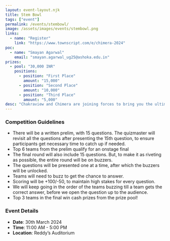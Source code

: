 ```yaml
---
layout: event-layout.njk
title: Stem Bowl
tags: ["event"]
permalink: /events/stembowl/
image: /assets/images/events/stembowl.png
links:
  - name: "Register"
    link: "https://www.townscript.com/e/chimera-2024"
poc:
  - name: "Smayan Agarwal"
    email: "smayan.agarwal_ug25@ashoka.edu.in"
prizes: 
  - pool: "30,000 INR"
    positions:
      - position: "First Place"
        amount: "15,000"
      - position: "Second Place"
        amount: "10,000"
      - position: "Third Place"
        amount: "5,000"
desc: "Chakraview and Chimera are joining forces to bring you the ultimate STEM and Entrepreneurship quizzing experience. Open to anyone interested in quizzing, come in teams and show off your trivia knowledge! The quiz will consist of two rounds: prelims and the showdown between the finalist teams. Whether you are a beginner to quizzing or a veteran, we invite any and all who are open to get their awareness in STEM and entrepreneurship to be tested."
---
```

### Competition Guidelines
- There will be a written prelim, with 15 questions. The quizmaster will revisit all the questions after presenting the 15th question, to ensure participants get necessary time to catch up if needed.
- Top 6 teams from the prelim qualify for an onstage final
- The final round will also include 15 questions. But, to make it as riveting as possible, the entire round will be on buzzers.
- The questions will be presented one at a time, after which the buzzers will be unlocked.
- Teams will need to buzz to get the chance to answer.
- Scoring will be +100/-50, to maintain high stakes for every question.
- We will keep going in the order of the teams buzzing till a team gets the correct answer, before we open the question up to the audience.
- Top 3 teams in the final win cash prizes from the prize pool!

### Event Details
- **Date**: 30th March 2024
- **Time**: 11:00 AM - 5:00 PM
- **Location**: Reddy’s Auditorium
